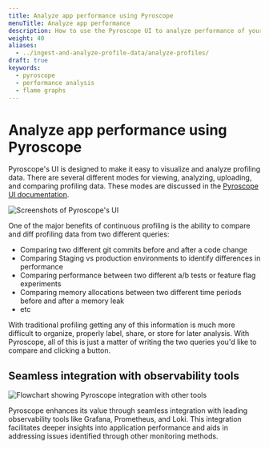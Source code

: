 ```yaml
---
title: Analyze app performance using Pyroscope
menuTitle: Analyze app performance
description: How to use the Pyroscope UI to analyze performance of your applications.
weight: 40
aliases:
  - ../ingest-and-analyze-profile-data/analyze-profiles/
draft: true
keywords:
  - pyroscope
  - performance analysis
  - flame graphs
---
```


<!-- This page is unpublished until we have more information. -->

# Analyze app performance using Pyroscope

Pyroscope's UI is designed to make it easy to visualize and analyze profiling data.
There are several different modes for viewing, analyzing, uploading, and comparing profiling data.
These modes are discussed in the [Pyroscope UI documentation](../pyroscope-ui/).

![Screenshots of Pyroscope's UI](https://grafana.com/static/img/pyroscope/pyroscope-ui-diff-2023-11-30.png)

One of the major benefits of continuous profiling is the ability to compare and diff profiling data from two different queries:

- Comparing two different git commits before and after a code change
- Comparing Staging vs production environments to identify differences in performance
- Comparing performance between two different a/b tests or feature flag experiments
- Comparing memory allocations between two different time periods before and after a memory leak
- etc

With traditional profiling getting any of this information is much more difficult to organize, properly label, share, or store for later analysis. With Pyroscope, all of this is just a matter of writing the two queries you'd like to compare and clicking a button.

## Seamless integration with observability tools

![Flowchart showing Pyroscope integration with other tools](https://grafana.com/static/img/pyroscope/grafana-pyroscope-dashboard-2023-11-30.png)

Pyroscope enhances its value through seamless integration with leading observability tools like Grafana, Prometheus, and Loki. This integration facilitates deeper insights into application performance and aids in addressing issues identified through other monitoring methods.
